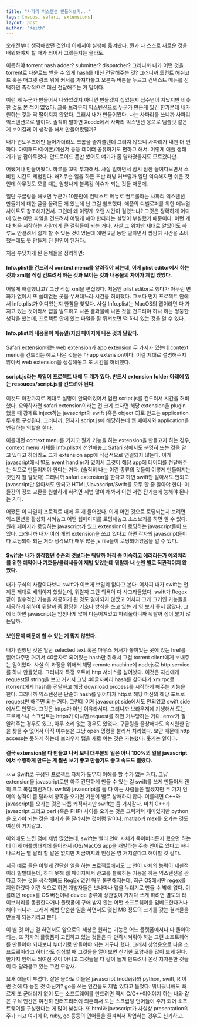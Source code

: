 ```yaml
---
title: "사파리 익스텐션 만들어보기..."
tags: [macos, safari, extensions]
layout: post
author: "Keith"
---
```


오래전부터 생각해봤던 것인데 이제서야 실행에 옮겨봤다. 뭔가 나 스스로 새로운 것을 배워봐야지 할 때가 되어서 그랬는지는 몰라도.

이름하야 torrent hash adder? submitter? dispatcher? 그러니까 내가 어떤 것을 torrent로 다운로드 받을 수 있게 hash를 대신 전달해주는 것? 그러니까 토런트 해쉬코드 혹은 매그넷 링크 위에 커서를 가져다놓고 오른쪽 버튼을 누르고 컨텍스트 메뉴를 선택하면 즉각적으로 대신 전달해주는 거 말이다.

이런 게 누군가 만들어서 나와있겠지 아니면 만들겠지 싶었는지 십수년이 지났지만 비슷한 것도 본 적이 없었다. 크롬 브라우저 익스텐션으로 누군가 만든게 있긴 한가본데 내가 원하는 것과 딱 떨어지지 않았다. 그래서 내가 만들어봤다. 나는 사파리를 쓰니까 사파리 익스텐션으로 말이다. 솔직히 말하면 Xcode에서 사파리 익스텐션 용으로 탬플릿 같은 게 보이길래 이 생각을 해서 만들어봤달까?

내가 윈도우즈에만 들어가더라도 크롬을 즐겨쓸텐데 그러지 않으니 사파리가 내겐 더 편하다. 아이패드/아이폰/메신저 등등 데이터 공유하기도 편하고 해서. 이렇게 애플 생태계가 날 잡아두었다. 안드로이드 폰만 썼어도 얘기가 좀 달라졌을지도 모르겠다만.

어쨌거나 만들어봤다. 하루를 꼬박 투자해서. 사실 일하면서 잠시 잠깐 들여다보면서 소비된 시간도 제법된다. 왜? 무슨 일을 하든 초반 러닝 커브랄까 일단 익숙해지면 쉬운 것인데 아무것도 모를 때는 엄청나게 블록킹 이슈가 되는 것들 때문에. 

일단 구글링을 해보면 누군가 10분만에 컨텍스트 메뉴로 컨트롤하는 사파리 익스텐션 만들기에 대한 글을 올려둔 게 있는데 난 그걸 참조했다. 애플의 디벨로퍼를 위한 메뉴얼 사이트도 참조해가면서. 그런데 왜 이렇게 오랜 시간이 걸렸느냐? 그것은 정확하게 어디에 있는 어떤 파일을 건드려서 어떻게 해야 한다라는 설명이 부실했기 때문이다. 이런 게 다 처음 시작하는 사람에게 큰 걸림돌이 되는 거다. 사실 그 위치만 제대로 알았어도 하루도 안걸려서 쉽게 할 수 있는 것이었는데 애먼 2일 동안 일하면서 짬짬히 시간을 소비했는데도 못 만들게 된 원인이 된거다. 

처음 부딪치게 된 문제들을 정리하면:

#### Info.plist를 건드려서 context menu를 알려줘야 되는데, 이게 plist editor에서 하는 것과 xml을 직접 건드려서 하는 것과 보이는 것과 내용물의 차이가 제법 있었다.

어떻게 해결했냐고? 그냥 직접 xml을 편집했다. 처음엔 plist editor로 했다가 아무런 변화가 없어서 또 쓸데없는 곳을 쑤셔대느라 시간을 허비했다. 그보다 먼저 프로젝트 안에서 Info.plist가 어디있는지 한참을 찾았다. 사실 Info.plist는 MacOS의 앱이라면 다 가지고 있는 것이라서 앱을 빌드하고 나온 결과물에 나온 것을 건드려야 하나 하는 엉뚱한 생각을 했는데, 프로젝트 안에 있는 파일을 잘 뒤져보면 떡 하니 있는 것을 알 수 있다.

#### Info.plist의 내용물이 메뉴얼/지침 페이지에 나온 것과 달랐다.

Safari extension에는 web extension과 app extension 두 가지가 있는데 context menu를 건드리는 예로 나온 것들은 다 app extension이다. 이걸 제대로 설명해주지 않아서 web extension을 생성해놓고 또 시간을 허비했다.

#### script.js라는 파일이 프로젝트 내에 두 개가 있다. 반드시 extension folder 아래에 있는 resouces/script.js를 건드려야 된다.

이것도 마찬가지로 제대로 설명이 안되어있어서 엄한 script.js를 건드려서 시간을 허비했다. 요약하자면 safari extension이라는 건 크게 보자면 해당 extension을 plugin 했을 때 강제로 inject하는 javascript와 swift (혹은 object C)로 만드는 application 두개로 구성된다. 그러니까, 전자가 script.js에 해당하는데 웹 페이지와 application을 연결하는 역할을 한다. 

이를테면 context menu를 가지고 뭔가 기능을 하는 extension을 만들고자 하는 경우, context menu 자체를 Info.plist에 선언해놓고 Safari 상에서도 분명히 뜨는 것을 알고 있다고 하더라도 그게 extension app에 직접적으로 연결되지 않는다. 이게 javascript에서 별도 event handler가 있어서 그것이 해당 app에 데이터를 전달해주는 식으로 만들어져야 한다는 거다. (솔직히 나는 이런 종류의 것들이 이렇게 만들어지는 것인지 첨 알았다) 그러니까 safari extension을 한다고 하면 swift만 알아서도 안되고 javascript만 알아서도 안되고 HTML/Javascript/Swift를 모두 할 줄 알아야 한다. 이들간의 정보 교환을 원할하게 하려면 제법 많이 해봐서 이런 저런 잔기술에 능해야 된다는 거다. 

어쨌든 이 파일이 프로젝트 내에 두 개 들어있다. 이게 어떤 것으로 로딩되는지 보려면 익스텐션을 활성화 시켜놓고 어떤 웹페이지를 로딩해놓고 소스보기를 하면 알 수 있다. 원래 페이지가 로딩하는 javascript가 있고 extension이 로딩하는 javascript들이 또 있다. 그러니까 내가 여러 개의 extension을 쓰고 있다고 하면 각자의 javascript들이 다 로딩되야 되는 거라 생각보다 매우 많은 js file들이 로딩되어있음을 알 수 있다.

#### Swift는 내가 생각했던 수준의 것보다는 뭐랄까 아직 좀 미숙하고 에러라든가 예외처리를 위한 예약어나 기호들/클리세들이 제법 있었는데 뭐랄까 내 눈엔 별로 직관적이지 않았다.

내가 구식의 사람이다보니 swift가 이쁘게 보일리 없다고 본다. 어차피 내가 swift는 언제든 제대로 배워야지 했었는데, 뭐랄까 그런 의욕이 다 사그라들었다. swift가 Regex같이 필수적인 기능을 제공하게 된 것도 얼마되지 않았고 어차피 그게 그거인 기능들을 제공하기 위하여 뭐랄까 좀 황당한 기호나 방식을 쓰고 있는 게 영 보기 좋지 않았다. 그에 비하면 javascript는 엄청나게 많이 다듬어져있고 파워풀하니까 뭐랄까 정이 붙지 않는달까.

#### 보안문제 때문에 할 수 있는 게 많지 않았다.

내가 원했던 것은 일단 selected text 혹은 마우스 커서가 놓여있는 곳에 있는 href를 읽어다주면 거기서 40글자로 되어있는 hash만 취해서 그걸 torrent client에게 보내주는 일이었다. 사실 이 과정을 위해서 해당 remote machine에 nodejs로 http service를 하나 만들었다. 그러니까 특정 포트에 http 서비스를 심어놨다. 이것은 자신에게 request된 string을 보고 거기서 그냥 40글자짜리 hash를 찾아다가 xmlrpc로 rtorrent에게 hash를 전달하고 해당 download process를 시작하게 해주는 기능을 한다. 그러니까 익스텐션은 단순히 hash를 읽어다가 http로 해당 머신의 해당 포트로 request만 해주면 되는 거다. 그런데 이게 javascript side에서도 안되었고 swift side에서도 안됐다. 그것은 https가 아닌 이유라서다. 그러니까 브라우저에 기생해서 도는 프로세스나 스크립트는 https가 아니면 request를 하면 거부당하는 거다. error가 잘 알려주는 경우도 있고, 아무 소리 없는 경우도 있었다. 구글링을 줄창해봐도 속시원한 답을 찾을 수 없어서 아직 이부분은 그냥 open 명령을 불러서 처리했다. 보안 때문에 http access는 못하게 하는데 브라우저 탭을 새로 여는 것은 가능했다. 웃기는 일이다.

#### 결국 extension을 다 만들고 나서 보니 대부분의 일은 아니 100%의 일을 javascript에서 수행하게 만드는 게 훨씬 보기 좋고 만들기도 좋고 속도도 빨랐다. 

ㅆㅂ Swift로 구성된 프로젝트 자체가 도무지 이해를 할 수가 없는 거다. 그냥 extension을 javascript로만 아주 간단하게 만들 수 있는 걸 swift를 쓰게 만들어서 괜히 크고 복잡해진거다. swift와 javascript를 둘 다 아는 사람들은 알겠지만 두 가지 언어의 성격이 좀 달라서 양쪽을 오가면 기분이 별로 상쾌하지 않다. 이를테면 C++와 javascript를 오가는 것은 나름 쾌적하지만 swift는 좀 거지같다. 마치 C++과 javascript 그리고 perl (혹은 PHP) 사이를 오가는 것은 그럭저럭 재미있지만 python을 오가야 되는 것은 얘기가 좀 달라지는 것처럼 말이다. matlab과 mex를 오가는 것도 여전히 거지같고.

이외에도 느낀 점에 제법 많았는데, swift는 빨리 언어 자체가 죽어버리든지 했으면 하는데 이게 애플생태계에 들어와서 iOS/MacOS app을 개발하는 주축 언어로 있다고 하니 나로서는 별 달리 할 말은 없지만 지금까지의 인상은 영 거지같다고 해야할 것 같다. 

지금 예로 들은 이렇게 간단한 일을 하는 프로젝트에서도 그 언어 자체의 능력이 제한적이라 빌빌대는데, 하다 못해 웹 페이지에서 광고를 블록하는 기능을 하는 익스텐션을 짠다고 하는 것을 생각해봐도 RegEx 없인 매우 불편해지는데, 최근 OS에서만 regex를 지원하겠다 이런 식으로 하면 개발자들은 보나마나 앱을 누더기로 만들 수 밖에 없다. 이를테면 regex를 OS 버전이나 device 종류에 상관없이 가져다 쓰게 하려면 별도의 라이브러리를 동원한다거나 플랫폼에 구애 받지 않는 어떤 소프트웨어를 임베드한다거나 해야 되니까. 그래서 제법 단순한 일을 하면서도 몇십 MB 정도의 크기를 갖는 결과물을 만들게 되는거라고 본다. 

이 별 것 아닌 걸 하면서도 앞으로의 세상은 원하는 기능은 어느 플랫폼에서나 다 돌아야 되는, 또 각자의 플랫폼이 고집하고 있는 것들은 다 만족시켜줘야 하는 그런 소프트웨어를 만들어야 되다보니 누더기로 만들어야 되는 거구나 했다. 그래서 상업용으로 나온 소프트웨어라고 하더라도 심심할 때 그것들을 열어보면 신기한 모양새를 많이 보게 된다. 한가지 언어로 씌여진 것이 아니고 그것들을 다 같이 돌게 만드려니 온갖 지저분한 것들이 다 달라붙고 있는 그런 모양새.

요새 애들이 부럽다. 잘은 몰라도 이들은 javascript (nodejs)와 python, swift, R 이런 것에 다 능한 것 아닌가? go를 쓰는 인간들도 제법 있다고 들었다. 뭐니뭐니해도 빠르게 또 군더더기 없이 도는 소프트웨어를 만드려면 역시 C/C++이어야지 하는 나와 같은 구식 인간은 여전히 인터프리터에 의존해서 도는 스크립팅 언어들이 주가 되어 소프트웨어를 구성한다는 게 많이 낯설다. 또 html과 javascript가 사실상 presentation의 주가 되고 여기에 R, ruby, go 등등의 언어들을 즐겨써서 작업하는 경우도 신기하고.
